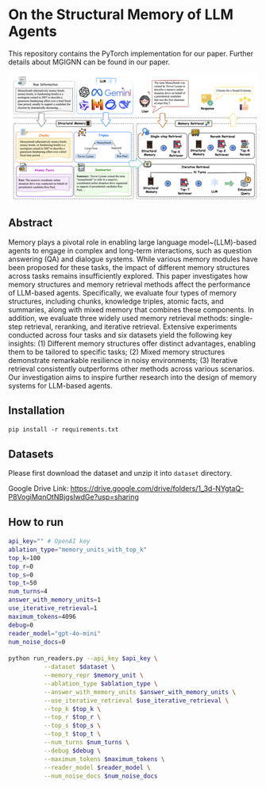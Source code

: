 # On the Structural Memory of LLM Agents

This repository contains the PyTorch implementation for our paper. Further details about MGIGNN can be found in our paper.

<p align="center">
  <img src="./figs/overview.png" alt="Model_Framework" width="1000"/>
</p>



## Abstract

Memory plays a pivotal role in enabling large language model~(LLM)-based agents to engage in complex and long-term interactions, such as question answering (QA) and dialogue systems. While various memory modules have been proposed for these tasks, the impact of different memory structures across tasks remains insufficiently explored. This paper investigates how memory structures and memory retrieval methods affect the performance of LLM-based agents. Specifically, we evaluate four types of memory structures, including chunks, knowledge triples, atomic facts, and summaries, along with mixed memory that combines these components. In addition, we evaluate three widely used memory retrieval methods: single-step retrieval, reranking, and iterative retrieval.  Extensive experiments conducted across four tasks and six datasets yield the following key insights:  (1) Different memory structures offer distinct advantages, enabling them to be tailored to specific tasks;  (2) Mixed memory structures demonstrate remarkable resilience in noisy environments; (3) Iterative retrieval consistently outperforms other methods across various scenarios. Our investigation aims to inspire further research into the design of memory systems for LLM-based agents.



## Installation

```shell
pip install -r requirements.txt
```



## Datasets

Please first download the dataset and unzip it into `dataset` directory.

Google Drive Link: https://drive.google.com/drive/folders/1_3d-NYgtaQ-P8VogiMqnOtNBjgsIwdGe?usp=sharing



## How to run

```bash
api_key="" # OpenAI key
ablation_type="memory_units_with_top_k"
top_k=100
top_r=0
top_s=0
top_t=50
num_turns=4
answer_with_memory_units=1
use_iterative_retrieval=1
maximum_tokens=4096
debug=0
reader_model="gpt-4o-mini"
num_noise_docs=0

python run_readers.py --api_key $api_key \
          --dataset $dataset \
          --memory_repr $memory_unit \
          --ablation_type $ablation_type \
          --answer_with_memory_units $answer_with_memory_units \
          --use_iterative_retrieval $use_iterative_retrieval \
          --top_k $top_k \
          --top_r $top_r \
          --top_s $top_s \
          --top_t $top_t \
          --num_turns $num_turns \
          --debug $debug \
          --maximum_tokens $maximum_tokens \
          --reader_model $reader_model \
          --num_noise_docs $num_noise_docs
```

